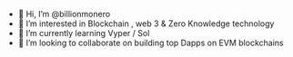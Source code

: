 - 👋 Hi, I’m @billionmonero
- 👀 I’m interested in Blockchain , web 3 & Zero Knowledge technology 
- 🌱 I’m currently learning Vyper / Sol
- 💞️ I’m looking to collaborate on building top Dapps on EVM blockchains


<!---
billionmonero/billionmonero is a ✨ special ✨ repository because its `README.md` (this file) appears on your GitHub profile.
You can click the Preview link to take a look at your changes.
--->
